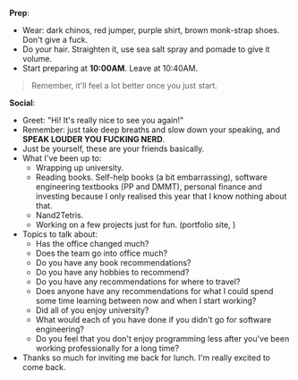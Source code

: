 **Prep**:
- Wear: dark chinos, red jumper, purple shirt, brown monk-strap shoes. Don't give a fuck.
- Do your hair. Straighten it, use sea salt spray and pomade to give it volume.
- Start preparing at **10:00AM**. Leave at 10:40AM.

> Remember, it'll feel a lot better once you just start.

**Social**:
- Greet: "Hi! It's really nice to see you again!"
- Remember: just take deep breaths and slow down your speaking, and **SPEAK LOUDER YOU FUCKING NERD**.
- Just be yourself, these are your friends basically.
- What I've been up to:
    - Wrapping up university.
    - Reading books.
      Self-help books (a bit embarrassing), software engineering textbooks (PP and DMMT), personal finance and investing because I only realised this year that I know nothing about that.
    - Nand2Tetris.
    - Working on a few projects just for fun. (portfolio site, )
- Topics to talk about:
    - Has the office changed much?
    - Does the team go into office much?
    - Do you have any book recommendations?
    - Do you have any hobbies to recommend?
    - Do you have any recommendations for where to travel?
    - Does anyone have any recommendations for what I could spend some time learning between now and when I start working?
    - Did all of you enjoy university?
    - What would each of you have done if you didn't go for software engineering?
    - Do you feel that you don't enjoy programming less after you've been working professionally for a long time?
- Thanks so much for inviting me back for lunch. I'm really excited to come back.


